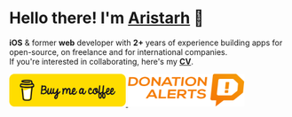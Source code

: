 # Hello there! I'm [Aristarh](https://chebupa.github.io) 👋
<b>iOS</b> & former <b>web</b>  developer with <b>2+</b> years of experience building apps for open-source, on freelance and for international companies.
<br>
If you're interested in collaborating, here's my <b>[CV](https://google.com)</b>.

<a href="https://www.buymeacoffee.com/chebupa" target="_blank" rel="noreferrer">
  <img src="assets/images/donation/bmc-button.svg" alt="Buy me a coffee" width="210" height="59">
</a>

<a href="https://www.donationalerts.com/r/chebupa" target="_blank" rel="noreferrer">
  <img src="assets/images/donation/DA_Logo_Color.svg" alt="Donation alerts" width="210" height="59">
</a>

